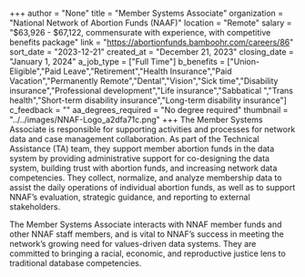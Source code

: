 +++
author = "None"
title = "Member Systems Associate"
organization = "National Network of Abortion Funds (NAAF)"
location = "Remote"
salary = "$63,926 - $67,122, commensurate with experience, with competitive benefits package"
link = "https://abortionfunds.bamboohr.com/careers/86"
sort_date = "2023-12-21"
created_at = "December 21, 2023"
closing_date = "January 1, 2024"
a_job_type = ["Full Time"]
b_benefits = ["Union-Eligible","Paid Leave","Retirement","Health Insurance","Paid Vacation","Permanently Remote","Dental","Vision","Sick time","Disability insurance","Professional development","Life insurance","Sabbatical ","Trans health","Short-term disability insurance","Long-term disability insurance"]
c_feedback = ""
aa_degrees_required = "No degree required"
thumbnail = "../../images/NNAF-Logo_a2dfa71c.png"
+++
The Member Systems Associate is responsible for supporting activities and processes for network data and case management collaboration. As part of the Technical Assistance  (TA) team, they support member abortion funds in the data system by providing administrative support for co-designing the data system, building trust with abortion funds, and increasing network data competencies. They collect, normalize, and analyze membership data to assist the daily operations of individual abortion funds, as well as to support NNAF’s evaluation, strategic guidance, and reporting to external stakeholders. 

The Member Systems Associate interacts with NNAF member funds and other NNAF staff members, and is vital to NNAF’s success in meeting the network’s growing need for values-driven data systems. They are committed to bringing a racial, economic, and reproductive justice lens to traditional database competencies. 

